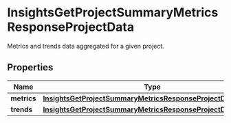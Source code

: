 

# InsightsGetProjectSummaryMetricsResponseProjectData

Metrics and trends data aggregated for a given project.

## Properties

| Name | Type | Description | Notes |
|------------ | ------------- | ------------- | -------------|
|**metrics** | [**InsightsGetProjectSummaryMetricsResponseProjectDataMetrics**](InsightsGetProjectSummaryMetricsResponseProjectDataMetrics.md) |  |  |
|**trends** | [**InsightsGetProjectSummaryMetricsResponseProjectDataTrends**](InsightsGetProjectSummaryMetricsResponseProjectDataTrends.md) |  |  |




